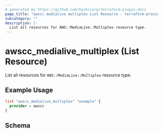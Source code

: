 ```yaml
---
# generated by https://github.com/hashicorp/terraform-plugin-docs
page_title: "awscc_medialive_multiplex List Resource - terraform-provider-awscc"
subcategory: ""
description: |-
  List all resources for AWS::MediaLive::Multiplex resource type.
---
```


# awscc_medialive_multiplex (List Resource)

List all resources for `AWS::MediaLive::Multiplex` resource type.

## Example Usage

```terraform
list "awscc_medialive_multiplex" "example" {
  provider = awscc
}
```

<!-- schema generated by tfplugindocs -->
## Schema
